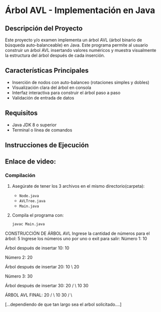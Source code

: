 # Árbol AVL - Implementación en Java

## Descripción del Proyecto
Este proyecto y/o examen implementa un árbol AVL (árbol binario de búsqueda auto-balanceable) en Java. Este programa permite al usuario construir un árbol AVL insertando valores numéricos y muestra visualmente la estructura del árbol después de cada inserción.

## Características Principales
- Inserción de nodos con auto-balanceo (rotaciones simples y dobles)
- Visualización clara del árbol en consola
- Interfaz interactiva para construir el árbol paso a paso
- Validación de entrada de datos

## Requisitos
- Java JDK 8 o superior
- Terminal o línea de comandos

## Instrucciones de Ejecución
## Enlace de video: 

### Compilación
1. Asegúrate de tener los 3 archivos en el mismo directorio(carpeta):
   - `Node.java`
   - `AVLTree.java`
   - `Main.java`

2. Compila el programa con:
   ```bash
   javac Main.java

CONSTRUCCIÓN DE ÁRBOL AVL
Ingrese la cantidad de números para el árbol: 5
Ingrese los números uno por uno o exit para salir:
Número 1: 10

Árbol después de insertar 10:
10 

Número 2: 20

Árbol después de insertar 20:
10 
  \ 
20 

Número 3: 30

Árbol después de insertar 30:
20 
/ \ 
10 30 

ÁRBOL AVL FINAL:
20 
/ \ 
10 30 
   / \ 
   
[...dependiendo de que tan largo sea el arbol solicitado....]

